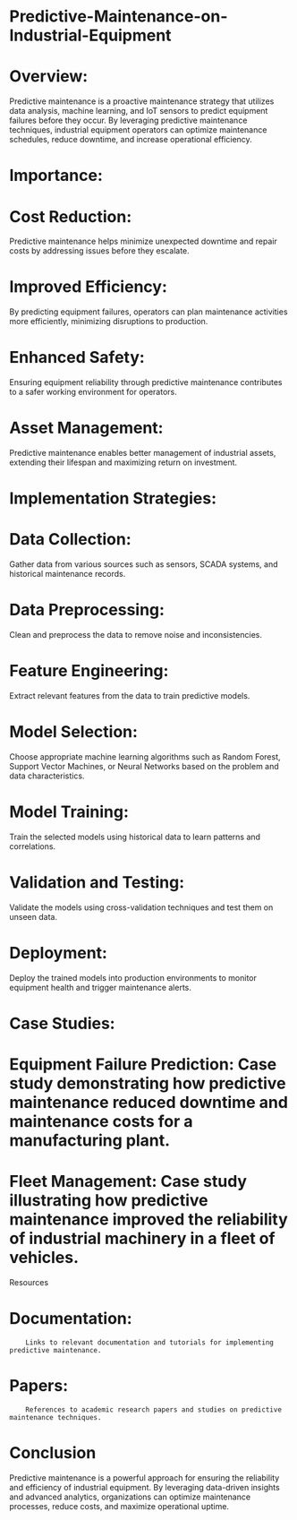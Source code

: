# Predictive-Maintenance-on-Industrial-Equipment

# Overview:
Predictive maintenance is a proactive maintenance strategy that utilizes data analysis, machine learning, and IoT sensors to predict equipment failures before they occur. By leveraging predictive maintenance techniques, industrial equipment operators can optimize maintenance schedules, reduce downtime, and increase operational efficiency.

# Importance:
# Cost Reduction: 
Predictive maintenance helps minimize unexpected downtime and repair costs by addressing issues before they escalate.       
# Improved Efficiency:
 By predicting equipment failures, operators can plan maintenance activities more efficiently, minimizing disruptions to production.      
# Enhanced Safety: 
Ensuring equipment reliability through predictive maintenance contributes to a safer working environment for operators.    
# Asset Management: 
Predictive maintenance enables better management of industrial assets, extending their lifespan and maximizing return on investment.
       
# Implementation Strategies:
# Data Collection:
Gather data from various sources such as sensors, SCADA systems, and historical maintenance records.
# Data Preprocessing:
Clean and preprocess the data to remove noise and inconsistencies.
# Feature Engineering: 
Extract relevant features from the data to train predictive models.
# Model Selection: 
Choose appropriate machine learning algorithms such as Random Forest, Support Vector Machines, or Neural Networks based on the problem and data characteristics.
# Model Training: 
Train the selected models using historical data to learn patterns and correlations.
# Validation and Testing:
Validate the models using cross-validation techniques and test them on unseen data.
# Deployment:
Deploy the trained models into production environments to monitor equipment health and trigger maintenance alerts.

# Case Studies: 
# Equipment Failure Prediction: Case study demonstrating how predictive maintenance reduced downtime and maintenance costs for a manufacturing plant.
# Fleet Management: Case study illustrating how predictive maintenance improved the reliability of industrial machinery in a fleet of vehicles.
Resources

# Documentation:
        Links to relevant documentation and tutorials for implementing predictive maintenance.        
# Papers: 
        References to academic research papers and studies on predictive maintenance techniques.     

# Conclusion
Predictive maintenance is a powerful approach for ensuring the reliability and efficiency of industrial equipment. By leveraging data-driven insights and advanced analytics, organizations can optimize maintenance processes, reduce costs, and maximize operational uptime.
